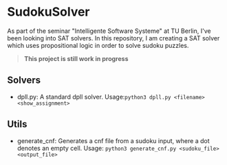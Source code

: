 # SudokuSolver

As part of the seminar "Intelligente Software Systeme" at TU Berlin, I've been looking into SAT solvers.
In this repository, I am creating a SAT solver which uses propositional logic in order to solve sudoku puzzles.

> **This project is still work in progress**

## Solvers

- dpll.py: A standard dpll solver. Usage:```python3 dpll.py <filename> <show_assignment>```

## Utils

- generate_cnf: Generates a cnf file from a sudoku input, where a dot denotes an empty cell. Usage: ```python3 generate_cnf.py <sudoku_file> <output_file>```

